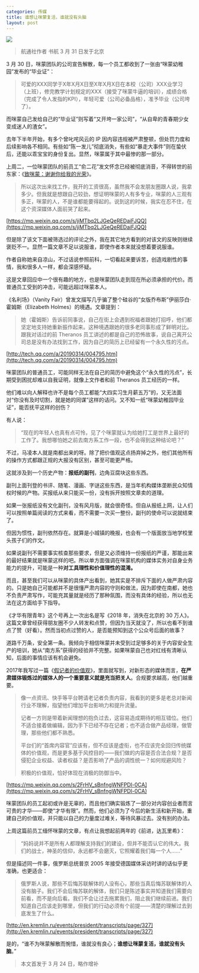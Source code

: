 ```yaml
---
categories: 传媒
title: 谁想让咪蒙复活，谁就没有头脑
layout: post
---
```


![](http://ww1.sinaimg.cn/large/4b91f9d5gy1g1ltkmq666j20nx0bstm2.jpg)

> 航通社作者 书航 3 月 31 日发于北京

3 月 30 日，咪蒙团队的公司宣告解散，每一个员工都收到了一张由“咪蒙幼稚园”发布的“毕业证”：

> 可爱的XXX同学于X年X月X日至X年X月X日在本校（公司）XXX业学习（上班），修完教学计划规定的XXX（接受了咪蒙牛逼的培训），成绩合格（完成了令人发指的KPI），年轻可爱（公司必备品格），准予毕业（公司垮了）。

而咪蒙自己发给自己的“毕业证”则写着“又开垮一家公司”，“从自卑的青春期少女变成迷人的渣女”。

去年下半年开始，有多个曾叱咤风云的 IP 因内容违规被严肃整顿，但处罚力度和后续影响各不相同。有些如“陈一发儿”彻底消失，有些如“暴走大事件”则在蛰伏后，还能以乖宝宝的身份复出。显然，咪蒙属于其中最惨的那一部分。

上周二，一位咪蒙团队的前员工“俞二花”发文怀念已经被彻底消音，不得转世的前东家：《[致咪蒙：谢谢你给我的光荣](https://mp.weixin.qq.com/s/jiMTbq2LJGeQeREDaiFJQQ)》。

> 所以这次出来找工作，我开的工资很高，虽然我不会发朋友圈跟人说，我拿多少。但我就是想跟自己较劲，想证明咪蒙的人有多专业，咪蒙的人三观有多正，咪蒙的人，不是谁都能要得起的。说到这的时候，我实在忍不住，在这个资深媒体人面前哭了起来。

[https://mp.weixin.qq.com/s/jiMTbq2LJGeQeREDaiFJQQ](https://mp.weixin.qq.com/s/jiMTbq2LJGeQeREDaiFJQQ)

但是除了该文下面被筛选过的评论之外，我在其它地方看到的对该文的反映则继续褒贬不一。显然一篇文章不足以说服谁，即使作者本来就没想着要说服谁。

作者自称她来自凉山，不过话说参照前科，一切看起来要诉苦，创造戏剧性的事情，我和很多人一样，都会深感怀疑。

这是文章回应中一个很有趣的地方，也是咪蒙团队走到现在所必须承担的代价。而普通员工受到的冲击，可能远超过咪蒙本人。

《名利场》（Vanity Fair）曾发文描写几乎骗了整个硅谷的“女版乔布斯”伊丽莎白·霍姆斯（Elizabeth Holmes）的境遇。文章提到：

> 她（霍姆斯）告诉前同事说，自己在街上会遇到祝福者跟她打招呼，他们都坚定地支持她重新振作起来。这种境遇跟她的很多老同事形成了鲜明对比。跟我对话过的前 Theranos 员工讲述的都是自己的恐怖故事，说自己离开公司总是没有办法找到工作，因为自己的简历上已经留有一个永久性的污点。

[http://tech.qq.com/a/20190314/004795.htm](http://tech.qq.com/a/20190314/004795.htm)

咪蒙团队的普通员工，可能同样无法在自己的简历中避免这个“永久性的污点”，长期受到困扰却难以自我证明，就像上文作者和前 Theranos 员工经历的一样。

他们难以向人解释也许不是每个员工都能“大四实习生月薪五万”的，又无法面对“你没有及时切割，就是她的同谋”这样的诘问。又不知一纸“咪蒙幼稚园毕业证”，能否抚平这样的创伤？

有人说：

> “现在的年轻人也真有点可怜，见了个咪蒙就认为给她打工是世界上最好的工作了。我想哪怕她之前去南方系工作一段，也不会得到这种结论吧？”

不过，马凌本人就是南都出来的呀。除了把价值观这点扬弃掉之外，他们其他所有的操作方式都跟正规的大报没有区别，甚至可能更严格。

这就涉及到一个历史产物：**报纸的副刊**，边角豆腐块这些东西。

副刊上面刊登的书评、随笔、漫画、字谜这些东西，是当年机构媒体垄断民众知情权时候的产物。买报纸从来只能买一份，没有拆开按照文章卖的道理。

如果一张报纸没有文化副刊，没有风月版，就会很奇怪。但自从报纸上网，让人们可以按照单篇阅读的方式来看，而不需要一次买一整份，副刊的使命可以说就结束了。

但因为惯性，副刊依然存在。就算是小城镇的晚报，也会有一个版面放当地学校里头孩子们的作文。

如果说副刊不需要事实核查那些要求，但是又必须维持一份报纸的严谨，那能出来的最好结果就是咪蒙这样的吧。所以单方面强调在咪蒙机构的媒体实务对自身业务能力的提升，可能是一种**对工具理性和价值理性的混淆。**

而且，甚至我们可以从咪蒙的具体产出看到，她其实是不排斥下面的人做严肃内容的。只是她自己可能都并不是很懂严肃内容的守则和做法，因为即使在南都，她也不负责严肃写作，可能充其量就是经历了那种氛围，而没有具体的经验，所以也无法在这方面给手下指导。

《才华有限青年》这个号再上一次出名是写《2018 年，消失在北京的 30 万人》。这篇文章曾经获得朋友圈不少人转发和点赞，但因为当天就没了，所以也看不到谁点了赞（好看）。然而当初点过赞的人，是否能预知到这个公众号后面的故事？

道路千万条，安全第一条。我倾向于相信咪蒙并未受到过足够多的关于内容安全生产的培训，她从“南方系”获得的经验并不完整。如果咪蒙自己也对红线有清晰认知，后面的事情应该有机会避免。

2017年我写过一篇《[假记者的价值观](https://mp.weixin.qq.com/s?__biz=MjM5Mjg1ODIxMQ==&mid=2650659036&idx=1&sn=52efcf925acb321e60d58fe592e3296b&scene=21#wechat_redirect)》，里面就写到，对新形态的媒体而言，**在严肃媒体锻炼过的媒体人的一个重要意义就是充当把关人**。合规要求越高，他们越重要。

> 像一点资讯、快手等平台聘请老记者负责内容，我看到的更多是老总对新闻行业不理解，指望他们增加平台影响力和提升流量。  
>
> 记者一方则是带着新闻理想的抱负过去，这容易造成期待的相互错位。他们不适合接着做编辑，因为手下已经不存在记者；也不适合做产品经理，做管理，那些他们都不熟悉。  
>
> 平台们的“首席内容官”应该有，但不应该是虚衔，也不应该完全回归传统媒体的价值观，而是更多基于风控目的——我们做的内容是否合法合规？是否侵犯企业权益、读者权益？是否影响了产品的调性统一？如何规避风险？ 
>
> 积极的价值观，恰好体现在消极的防御当中。

[https://mp.weixin.qq.com/s/2FrHV_sBnfngWNFPDl-0CA](https://mp.weixin.qq.com/s/2FrHV_sBnfngWNFPDl-0CA)

咪蒙团队的员工起初或许是无辜的，而且他们确实锻炼了一部分对内容创业者而言可贵的才华——即使“才华有限”。然而，他们必须为了今后的新生活和新开始，重建自己的价值观，并只能以自己的力量度过难关，等待风暴过去。没有别的办法。

上周这篇前员工缅怀咪蒙的文章，有点让我想起前两年的《前进，达瓦里希》：

> “妈妈说并不是所有人都理解支持我们的建设，但并不能否认它的伟大。我们的战士，神圣的信仰，永远都不会磨灭，它照耀着我们每一个人……”

但是描述同一件事，俄罗斯总统普京 2005 年接受德国媒体采访时讲的话似乎更准确，也更适合：

> 俄罗斯人说，那些不后悔苏联解体的人没有心，那些当真后悔苏联解体的人没有脑子。我们不会后悔苏联的解体，我们只是陈述事实并知道我们需要向前看，而不是向后看。我们不会让过去拖累我们，阻止我们继续前进。我们知道自己应该走到哪里，但我们的行动必须有个前提——清楚的理解过去到底发生了什么。

[http://en.kremlin.ru/events/president/transcripts/page/327](http://en.kremlin.ru/events/president/transcripts/page/327)

是的，“谁不为咪蒙解散而惋惜，谁就没有良心；**谁想让咪蒙复活，谁就没有头脑**。”

> 本文首发于 3 月 24 日，略作增补